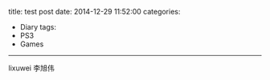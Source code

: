 title: test post
date: 2014-12-29 11:52:00
categories:
- Diary
tags:
- PS3
- Games
---

lixuwei 李旭伟
